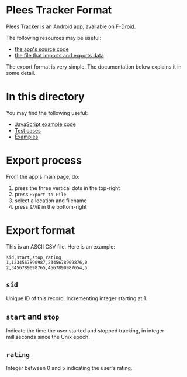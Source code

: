 # Plees Tracker Format

Plees Tracker is an Android app, available on [F-Droid](https://f-droid.org/en/packages/hu.vmiklos.plees_tracker/).

The following resources may be useful:

* [the app's source code](https://github.com/vmiklos/plees-tracker)
* [the file that imports and exports data](https://github.com/vmiklos/plees-tracker/blob/master/app/src/main/java/hu/vmiklos/plees_tracker/DataModel.kt)

The export format is very simple.  The documentation below explains it in some detail.

# In this directory

You may find the following useful:

* [JavaScript example code](engine.js)
* [Test cases](test.js)
* [Examples](examples/)

# Export process

From the app's main page, do:

1. press the three vertical dots in the top-right
2. press `Export to File`
3. select a location and filename
4. press `SAVE` in the bottom-right

# Export format

This is an ASCII CSV file.  Here is an example:

    sid,start,stop,rating
    1,1234567890987,2345678909876,0
    2,3456789098765,4567890987654,5

## `sid`

Unique ID of this record.  Incrementing integer starting at 1.

## `start` and `stop`

Indicate the time the user started and stopped tracking, in integer milliseconds since the Unix epoch.

## `rating`

Integer between 0 and 5 indicating the user's rating.
